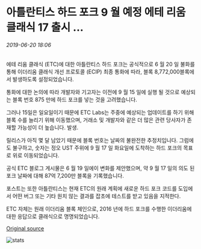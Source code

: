 # 아틀란티스 하드 포크 9 월 예정 에테 리움 클래식 17 출시 ...

###### 2019-06-20 18:06

에테 리움 클래식 (ETC)에 대한 아틀란티스 하드 포크는 공식적으로 6 월 20 일 불화를 통해 이더리움 클래식 개선 프로토콜 (ECIP) 최종 통화에 따라, 블록 8,772,000블록에서 발생하도록 설정되었습니다.

통화에 대한 논의에 따라 개발자와 기고자는 이전에 9 월 15 일에 실행 될 것으로 예상되는 블록 번호 875 만에 하드 포크를 넣는 것을 고려했습니다.

그러나 15일은 일요일이기 때문에 ETC Labs는 주중에 예상되는 업데이트를 하기 위해 블록 수를 늘리기 위해 이동했으며, 거래소 및 개발자와 같은 더 많은 관련 당사자가 존재할 가능성이 더 높습니다. 발생.

릴리스가 아직 몇 달 남았기 때문에 블록 번호는 날짜의 불완전한 추정치입니다. 그럼에도 불구하고, 숫자는 정오 UST 주위에 9 월 17 일 화요일에 도착하는 하드 포크의 목표로 위로 이동되었습니다.

공식 ETC 블로그 게시물은 6 월 19 일에이 변화를 제안했으며, 약 9 월 17 일의 의도 된 포크 날짜에 대해 87억 7,200만 블록을 기록했습니다.

포스트는 또한 아틀란티스는 현재 ETC의 원래 계획에 새로운 하드 포크 코드를 도입에서 어떤 버그 또는 기타 원치 않는 결과를 잡초에 테스트를 받고 있음을 지적한다.

ETC 자체는 원래 이더리움 블록 체인으로, 2016 년에 하드 포크를 수행한 이더리움에 대한 응답으로 클래식으로 명명되었습니다.

[Original source](https://cointelegraph.com/news/atlantis-hard-fork-for-ethereum-scheduled-for-september-17-launch)

![stats](https://c.statcounter.com/11760860/0/a89fa40b/1/ "stats")